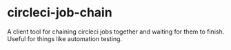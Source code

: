 # circleci-job-chain
A client tool for chaining circleci jobs together and waiting for them to finish. Useful for things like automation testing.
